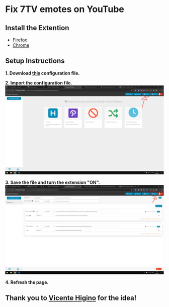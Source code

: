 # Fix 7TV emotes on YouTube

## Install the Extention
- [Firefox](https://addons.mozilla.org/en-US/firefox/addon/request-interceptor/)  
- [Chrome](https://chromewebstore.google.com/detail/request-interceptor/bfgblailifedppfilabonohepkofbkpm)

## Setup Instructions
**1. Download [this](https://github.com/Rydann/temp-fix-7tv-youtube/blob/main/request-interceptor-rules.json) configuration file.**
  
**2. Import the configuration file.**
![](https://github.com/Rydann/temp-fix-7tv-youtube/blob/main/images/1.png)

**3. Save the file and turn the extension "ON".**
![](https://github.com/Rydann/temp-fix-7tv-youtube/blob/main/images/2.png)

**4. Refresh the page.**

## Thank you to [**Vicente Higino**](https://github.com/vicente-higino) for the idea!
